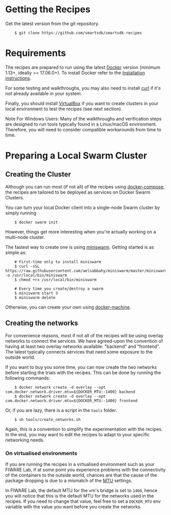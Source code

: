 # Getting the Recipes

Get the latest version from the git repository.

```
    $ git clone https://github.com/smartsdk/smartsdk-recipes
```

# Requirements

The recipes are prepared to run using the latest
[Docker](https://docs.docker.com) version (minimum 1.13+, ideally >= 17.06.0+).
To install Docker refer to the
[Installation instructions](https://docs.docker.com/engine/installation/).

For some testing and walkthroughs, you may also need to install
[curl](https://curl.haxx.se/) if it's not already available in your system.

Finally, you should install
[VirtualBox](https://www.virtualbox.org/wiki/Downloads) if you want to create
clusters in your local environment to test the recipes (see next section).

Note For Windows Users: Many of the walkthroughs and verification steps are
designed to run tools typically found in a Linux/macOS environment.
Therefore, you will need to consider compatible workarounds from time to time.

# Preparing a Local Swarm Cluster

## Creating the Cluster

Although you can run most (if not all) of the recipes using
[docker-compose](https://docs.docker.com/compose/install/), the recipes are
tailored to be deployed as services on Docker Swarm Clusters.

You can turn your local Docker client into a single-node Swarm cluster by simply
running

```
    $ docker swarm init
```

However, things get more interesting when you're actually working on
a multi-node cluster.

The fastest way to create one is using
[miniswarm](https://github.com/aelsabbahy/miniswarm).
Getting started is as simple as:

```
    # First-time only to install miniswarm
    $ curl -sSL https://raw.githubusercontent.com/aelsabbahy/miniswarm/master/miniswarm -o /usr/local/bin/miniswarm
    $ chmod +rx /usr/local/bin/miniswarm

    # Every time you create/destroy a swarm
    $ miniswarm start 3
    $ miniswarm delete
```

Otherwise, you can create your own using
[docker-machine](https://docs.docker.com/machine/overview/).

## Creating the networks

For convenience reasons, most if not all of the recipes will be using overlay
networks to connect the services. We have agreed-upon the convention of having
at least two overlay networks available: "backend" and "frontend". The latest
typically connects services that need some exposure to the outside world.

If you want to buy you some time, you can now create the two networks before
starting the trials with the recipes. This can be done by running the following
commands:

```
    $ docker network create -d overlay --opt com.docker.network.driver.mtu=${DOCKER_MTU:-1400} backend
    $ docker network create -d overlay --opt com.docker.network.driver.mtu=${DOCKER_MTU:-1400} frontend
```

Or, if you are lazy, there is a script in the `tools` folder.

```
    $ sh tools/create_networks.sh
```

Again, this is a convention to simplify the experimentation with the recipes.
In the end, you may want to edit the recipes to adapt to your specific
networking needs.


### On virtualised environments

If you are running the recipes in a virtualised environment such as your FIWARE
Lab, if at some point you experience problems with the connectivity of
the containers to the outside world, chances are that the cause of the package
dropping is due to a mismatch of the
[MTU](https://en.wikipedia.org/wiki/Maximum_transmission_unit) settings.

In FIWARE Lab, the default MTU for the vm's bridge is set to `1400`,
hence you will notice that this is the default MTU for the networks used
in the recipes.
If you need to change that value, feel free to set a `DOCKER_MTU` env variable
with the value you want before you create the networks.
